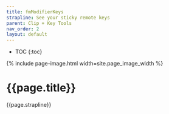 ```yaml
---
title: fmModifierKeys
strapline: See your sticky remote keys
parent: Clip + Key Tools
nav_order: 2
layout: default
---
```

- TOC
{:toc}

{% include page-image.html width=site.page_image_width %}

# {{page.title}}

{{page.strapline}}




